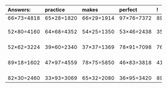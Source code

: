| Answers: | practice | makes | perfect | ! |
| :--- | :--- | :--- | :--- | :--- |
| 66×73=4818 | 65×28=1820 | 66×29=1914 | 97×76=7372 | 89×40=3560 | 
|   |   |   |   |   | 
|   |   |   |   |   | 
|   |   |   |   |   | 
| 52×80=4160 | 64×68=4352 | 54×25=1350 | 53×46=2438 | 35×11=385 | 
|   |   |   |   |   | 
|   |   |   |   |   | 
|   |   |   |   |   | 
|   |   |   |   |   | 
| 52×62=3224 | 39×60=2340 | 37×37=1369 | 78×91=7098 | 76×36=2736 | 
|   |   |   |   |   | 
|   |   |   |   |   | 
|   |   |   |   |   | 
|   |   |   |   |   | 
| 89×18=1602 | 47×97=4559 | 78×75=5850 | 46×83=3818 | 41×17=697 | 
|   |   |   |   |   | 
|   |   |   |   |   | 
|   |   |   |   |   | 
|   |   |   |   |   | 
| 82×30=2460 | 33×93=3069 | 65×32=2080 | 36×95=3420 | 89×73=6497 | 
